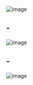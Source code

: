 ![image](https://user-images.githubusercontent.com/63197899/221426288-4ab2c77b-8e2a-494d-a971-79212a4a6bf0.png)

## -

![image](https://user-images.githubusercontent.com/63197899/221426421-7416e71a-95ee-4956-8b30-00823d19712c.png)
## -

![image](https://user-images.githubusercontent.com/63197899/221426380-9acc2382-fff5-412f-8a38-f264ef0e3b69.png)
